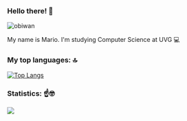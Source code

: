 ### Hello there! 👋


![obiwan](https://github.com/MarioGuerra21008/MarioGuerra21008/assets/88167635/96a55373-90ef-47bc-9991-49f9e3157ebd)


My name is Mario. I'm studying Computer Science at UVG 💻 

### My top languages: 🔝

[![Top Langs](https://github-readme-stats.vercel.app/api/top-langs/?username=MarioGuerra21008&layout=compact&theme=vision-friendly-dark)](https://github.com/anuraghazra/github-readme-stats)

### Statistics: ☝️🤓

![](https://github-readme-stats.vercel.app/api?username=MarioGuerra21008&layout=compact&theme=vision-friendly-dark)
